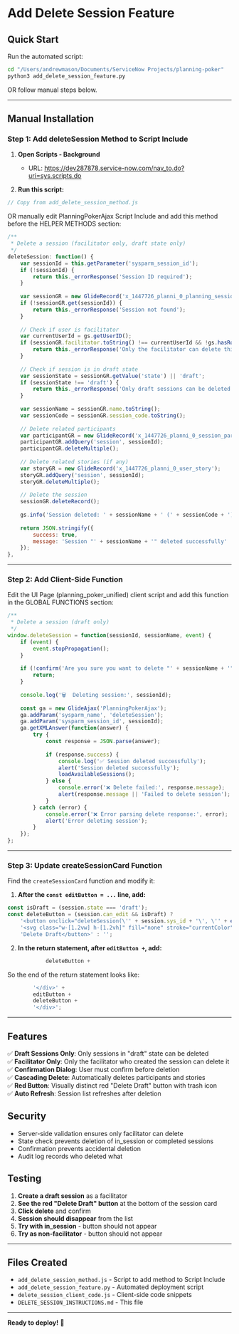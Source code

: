 # Add Delete Session Feature

## Quick Start

Run the automated script:
```bash
cd "/Users/andrewmason/Documents/ServiceNow Projects/planning-poker"
python3 add_delete_session_feature.py
```

OR follow manual steps below.

---

## Manual Installation

### Step 1: Add deleteSession Method to Script Include

1. **Open Scripts - Background**
   - URL: https://dev287878.service-now.com/nav_to.do?uri=sys.scripts.do

2. **Run this script:**

```javascript
// Copy from add_delete_session_method.js
```

OR manually edit PlanningPokerAjax Script Include and add this method before the HELPER METHODS section:

```javascript
/**
 * Delete a session (facilitator only, draft state only)
 */
deleteSession: function() {
    var sessionId = this.getParameter('sysparm_session_id');
    if (!sessionId) {
        return this._errorResponse('Session ID required');
    }
    
    var sessionGR = new GlideRecord('x_1447726_planni_0_planning_session');
    if (!sessionGR.get(sessionId)) {
        return this._errorResponse('Session not found');
    }
    
    // Check if user is facilitator
    var currentUserId = gs.getUserID();
    if (sessionGR.facilitator.toString() !== currentUserId && !gs.hasRole('admin')) {
        return this._errorResponse('Only the facilitator can delete this session');
    }
    
    // Check if session is in draft state
    var sessionState = sessionGR.getValue('state') || 'draft';
    if (sessionState !== 'draft') {
        return this._errorResponse('Only draft sessions can be deleted. This session is: ' + sessionState);
    }
    
    var sessionName = sessionGR.name.toString();
    var sessionCode = sessionGR.session_code.toString();
    
    // Delete related participants
    var participantGR = new GlideRecord('x_1447726_planni_0_session_participant');
    participantGR.addQuery('session', sessionId);
    participantGR.deleteMultiple();
    
    // Delete related stories (if any)
    var storyGR = new GlideRecord('x_1447726_planni_0_user_story');
    storyGR.addQuery('session', sessionId);
    storyGR.deleteMultiple();
    
    // Delete the session
    sessionGR.deleteRecord();
    
    gs.info('Session deleted: ' + sessionName + ' (' + sessionCode + ') by user ' + currentUserId);
    
    return JSON.stringify({
        success: true,
        message: 'Session "' + sessionName + '" deleted successfully'
    });
},
```

---

### Step 2: Add Client-Side Function

Edit the UI Page (planning_poker_unified) client script and add this function in the GLOBAL FUNCTIONS section:

```javascript
/**
 * Delete a session (draft only)
 */
window.deleteSession = function(sessionId, sessionName, event) {
    if (event) {
        event.stopPropagation();
    }
    
    if (!confirm('Are you sure you want to delete "' + sessionName + '"?\n\nThis action cannot be undone.')) {
        return;
    }
    
    console.log('🗑️  Deleting session:', sessionId);
    
    const ga = new GlideAjax('PlanningPokerAjax');
    ga.addParam('sysparm_name', 'deleteSession');
    ga.addParam('sysparm_session_id', sessionId);
    ga.getXMLAnswer(function(answer) {
        try {
            const response = JSON.parse(answer);
            
            if (response.success) {
                console.log('✅ Session deleted successfully');
                alert('Session deleted successfully');
                loadAvailableSessions();
            } else {
                console.error('❌ Delete failed:', response.message);
                alert(response.message || 'Failed to delete session');
            }
        } catch (error) {
            console.error('❌ Error parsing delete response:', error);
            alert('Error deleting session');
        }
    });
};
```

---

### Step 3: Update createSessionCard Function

Find the `createSessionCard` function and modify it:

1. **After the `const editButton = ...` line, add:**

```javascript
const isDraft = (session.state === 'draft');
const deleteButton = (session.can_edit && isDraft) ? 
    '<button onclick="deleteSession(\'' + session.sys_id + '\', \'' + escapeHtml(session.title || session.name || 'Untitled Session').replace(/'/g, '\\\'') + '\', event);" class="bg-red-600 hover:bg-red-700 text-white px-[1.5vw] py-[1vh] rounded-[0.6vw] text-[1vw] lg:text-[0.9vw] xl:text-[0.8vw] font-medium transition-colors duration-200 mt-[1vh] w-full flex items-center justify-center gap-[0.5vw]">' +
    '<svg class="w-[1.2vw] h-[1.2vh]" fill="none" stroke="currentColor" viewBox="0 0 24 24"><path stroke-linecap="round" stroke-linejoin="round" stroke-width="2" d="M19 7l-.867 12.142A2 2 0 0116.138 21H7.862a2 2 0 01-1.995-1.858L5 7m5 4v6m4-6v6m1-10V4a1 1 0 00-1-1h-4a1 1 0 00-1 1v3M4 7h16"/></svg>' +
    'Delete Draft</button>' : '';
```

2. **In the return statement, after `editButton +`, add:**

```javascript
            deleteButton +
```

So the end of the return statement looks like:
```javascript
        '</div>' +
        editButton +
        deleteButton +
        '</div>';
```

---

## Features

✅ **Draft Sessions Only**: Only sessions in "draft" state can be deleted  
✅ **Facilitator Only**: Only the facilitator who created the session can delete it  
✅ **Confirmation Dialog**: User must confirm before deletion  
✅ **Cascading Delete**: Automatically deletes participants and stories  
✅ **Red Button**: Visually distinct red "Delete Draft" button with trash icon  
✅ **Auto Refresh**: Session list refreshes after deletion  

## Security

- Server-side validation ensures only facilitator can delete
- State check prevents deletion of in_session or completed sessions
- Confirmation prevents accidental deletion
- Audit log records who deleted what

## Testing

1. **Create a draft session** as a facilitator
2. **See the red "Delete Draft" button** at the bottom of the session card
3. **Click delete** and confirm
4. **Session should disappear** from the list
5. **Try with in_session** - button should not appear
6. **Try as non-facilitator** - button should not appear

---

## Files Created

- `add_delete_session_method.js` - Script to add method to Script Include
- `add_delete_session_feature.py` - Automated deployment script
- `delete_session_client_code.js` - Client-side code snippets
- `DELETE_SESSION_INSTRUCTIONS.md` - This file

---

**Ready to deploy!** 🚀
